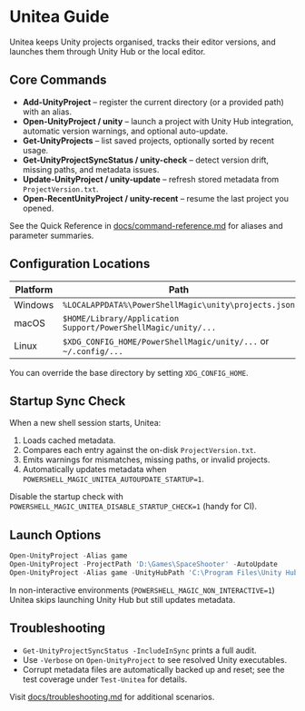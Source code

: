 # Unitea Guide

Unitea keeps Unity projects organised, tracks their editor versions, and
launches them through Unity Hub or the local editor.

## Core Commands

- **Add-UnityProject** – register the current directory (or a provided path)
  with an alias.
- **Open-UnityProject / unity** – launch a project with Unity Hub integration,
  automatic version warnings, and optional auto-update.
- **Get-UnityProjects** – list saved projects, optionally sorted by recent
  usage.
- **Get-UnityProjectSyncStatus / unity-check** – detect version drift, missing
  paths, and metadata issues.
- **Update-UnityProject / unity-update** – refresh stored metadata from
  `ProjectVersion.txt`.
- **Open-RecentUnityProject / unity-recent** – resume the last project you
  opened.

See the Quick Reference in [docs/command-reference.md](command-reference.md) for
aliases and parameter summaries.

## Configuration Locations

| Platform | Path                                                            |
| -------- | --------------------------------------------------------------- |
| Windows  | `%LOCALAPPDATA%\PowerShellMagic\unity\projects.json`            |
| macOS    | `$HOME/Library/Application Support/PowerShellMagic/unity/...`   |
| Linux    | `$XDG_CONFIG_HOME/PowerShellMagic/unity/...` or `~/.config/...` |

You can override the base directory by setting `XDG_CONFIG_HOME`.

## Startup Sync Check

When a new shell session starts, Unitea:

1. Loads cached metadata.
2. Compares each entry against the on-disk `ProjectVersion.txt`.
3. Emits warnings for mismatches, missing paths, or invalid projects.
4. Automatically updates metadata when
   `POWERSHELL_MAGIC_UNITEA_AUTOUPDATE_STARTUP=1`.

Disable the startup check with `POWERSHELL_MAGIC_UNITEA_DISABLE_STARTUP_CHECK=1`
(handy for CI).

## Launch Options

```powershell
Open-UnityProject -Alias game
Open-UnityProject -ProjectPath 'D:\Games\SpaceShooter' -AutoUpdate
Open-UnityProject -Alias game -UnityHubPath 'C:\Program Files\Unity Hub\Unity Hub.exe'
```

In non-interactive environments (`POWERSHELL_MAGIC_NON_INTERACTIVE=1`) Unitea
skips launching Unity Hub but still updates metadata.

## Troubleshooting

- `Get-UnityProjectSyncStatus -IncludeInSync` prints a full audit.
- Use `-Verbose` on `Open-UnityProject` to see resolved Unity executables.
- Corrupt metadata files are automatically backed up and reset; see the test
  coverage under `Test-Unitea` for details.

Visit [docs/troubleshooting.md](troubleshooting.md) for additional scenarios.
